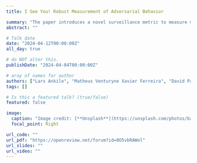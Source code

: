 ```yaml
---
title: I See You! Robust Measurement of Adversarial Behavior

summary: "The paper introduces a novel surveillance metric to measure manipulative behavior in multi-agent systems, specifically focusing on decentralized finance (DeFi) and blockchain systems, and demonstrates its effectiveness through a natural experiment conducted on the Uniswap DeFi ecosystem. This paper is presented by Matheus"
abstract: ""

# Talk date
date: "2024-04-12T00:00:00Z"
all_day: true

# do NOT alter this.
publishDate: "2024-04-04T00:00:00Z"

# aray of names for author
authors: ["Lars Ankile", "Matheus Venturyne Xavier Ferreira", "David Parkes"]
tags: []

# Is this a featured talk? (true/false)
featured: false

image:
  caption: "Image credit: [**Unsplash**](https://unsplash.com/photos/bzdhc5b3Bxs)"
  focal_point: Right

url_code: ""
url_pdf: "https://openreview.net/forum?id=0O5vbRAWol"
url_slides: ""
url_video: ""
---
```

